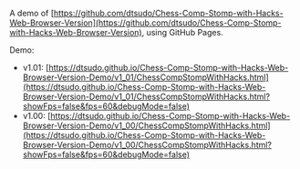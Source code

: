 A demo of [https://github.com/dtsudo/Chess-Comp-Stomp-with-Hacks-Web-Browser-Version](https://github.com/dtsudo/Chess-Comp-Stomp-with-Hacks-Web-Browser-Version), using GitHub Pages.

Demo:

* v1.01: [https://dtsudo.github.io/Chess-Comp-Stomp-with-Hacks-Web-Browser-Version-Demo/v1_01/ChessCompStompWithHacks.html](https://dtsudo.github.io/Chess-Comp-Stomp-with-Hacks-Web-Browser-Version-Demo/v1_01/ChessCompStompWithHacks.html?showFps=false&fps=60&debugMode=false)
* v1.00: [https://dtsudo.github.io/Chess-Comp-Stomp-with-Hacks-Web-Browser-Version-Demo/v1_00/ChessCompStompWithHacks.html](https://dtsudo.github.io/Chess-Comp-Stomp-with-Hacks-Web-Browser-Version-Demo/v1_00/ChessCompStompWithHacks.html?showFps=false&fps=60&debugMode=false)
